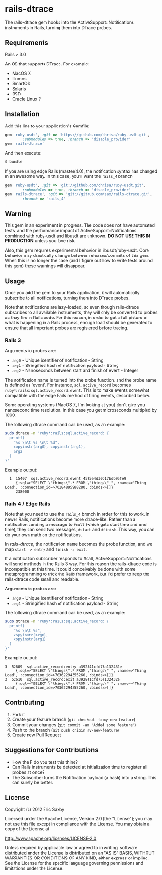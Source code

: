 # rails-dtrace

The rails-dtrace gem hooks into the ActiveSupport::Notifications
instruments in Rails, turning them into DTrace probes.

## Requirements

Rails > 3.0

An OS that supports DTrace. For example:
* MacOS X
* Illumos
* SmartOS
* Solaris
* BSD
* Oracle Linux ?

## Installation

Add this line to your application's Gemfile:

```ruby
gem 'ruby-usdt', :git => 'https://github.com/chrisa/ruby-usdt.git',
        :submodules => true, :branch => 'disable_provider'
gem 'rails-dtrace'
```

And then execute:

```bash
$ bundle
```

If you are using edge Rails (master/4.0), the notification syntax has
changed in an awesome way. In this case, you'll want the `rails_4`
branch.

```ruby
gem 'ruby-usdt', :git => 'git://github.com/chrisa/ruby-usdt.git',
        :submodules => true, :branch => 'disable_provider'
gem 'rails-dtrace', :git => 'git://github.com/sax/rails-dtrace.git',
        :branch => 'rails_4'
```

## Warning

This gem in an experiment in progress. The code does not have automated
tests, and the performance impact of ActiveSupport::Notifications
combined with ruby-usdt and libusdt are unknown. **DO NOT USE THIS IN
PRODUCTION** unless you love risk.

Also, this gem requires experimental behavior in libusdt/ruby-usdt.
Core behavior may drastically change between releases/commits of this
gem. When this is no longer the case (and I figure out how to write
tests around this gem) these warnings will disappear.

## Usage

Once you add the gem to your Rails application, it will automatically
subscribe to all notifications, turning them into DTrace probes. 

Note that notifications are lazy-loaded, so even though rails-dtrace subscribes to all available instruments, they will only be converted to probes as they fire in Rails code. For this reason, in order to get a full picture of what is happening in a Rails process, enough load should be generated to ensure that all important probes are registered before tracing.

### Rails 3

Arguments to probes are:

* `arg0` - Unique identifier of notification - String
* `arg1` - Stringified hash of notification payload - String
* `arg2` - Nanoseconds between start and finish of event - Integer

The notification name is turned into the probe function, and the probe name is defined as 'event'. For instance, `sql.active_record` becomes `ruby*:rails:sql.active_record:event`. This is to make events somewhat compatible with the edge Rails method of firing events, described below.

Some operating systems (MacOS X, I'm looking at you) don't give you nanosecond time resolution. In this case you get microseconds multipled by 1000.

The following dtrace command can be used, as an example:

```bash
sudo dtrace -n 'ruby*:rails:sql.active_record: { 
  printf(
    "%s \n\t %s \n\t %d", 
    copyinstr(arg0), copyinstr(arg1),
    arg2
  )
}'
```

Example output:

```
  1  15407  sql.active_record:event 4595e4d30b17bdb96fe9 
	 {:sql=>"SELECT \"things\".* FROM \"things\" ", :name=>"Thing Load", :connection_id=>70184895988280, :binds=>[]} 
	 238000
```


### Rails 4 / Edge Rails

Note that you need to use the `rails_4` branch in order for this to work. In newer Rails, notifications become more dtrace-like. Rather than a notification sending a message to `#call` (which gets start time and end time), they can send two messages, `#start` and `#finish`. This way, you can do your own math on the notifications.

In *rails-dtrace*, the notification name becomes the probe function, and we map `start -> entry` and `finish -> exit`.

If a notification subscriber responds to #call, ActiveSupport::Notifications will send methods in the Rails 3 way. For this reason the rails-dtrace code is incompatible at this time. It could conceivably be done with some metaprogramming to trick the Rails framework, but I'd prefer to keep the rails-dtrace code small and readable.

Arguments to probes are:

* `arg0` - Unique identifier of notification - String
* `arg1` - Stringified hash of notification payload - String

The following dtrace command can be used, as an example:

```bash
sudo dtrace -n 'ruby*:rails:sql.active_record: { 
  printf(
    "%s \n\t %s", 
    copyinstr(arg0),
    copyinstr(arg1)
  )
}'
```

Example output:

```
3  52609  sql.active_record:entry a392841cfd75a132432e 
	 {:sql=>"SELECT \"things\".* FROM \"things\" ", :name=>"Thing Load", :connection_id=>70362294355260, :binds=>[]}
3  52610  sql.active_record:exit a392841cfd75a132432e 
	 {:sql=>"SELECT \"things\".* FROM \"things\" ", :name=>"Thing Load", :connection_id=>70362294355260, :binds=>[]}
```


## Contributing

1. Fork it
2. Create your feature branch (`git checkout -b my-new-feature`)
3. Commit your changes (`git commit -am 'Added some feature'`)
4. Push to the branch (`git push origin my-new-feature`)
5. Create new Pull Request

## Suggestions for Contributions

* How the F do you test this thing?
* Can Rails instruments be detected at initialization time to register all probes at once?
* The Subscriber turns the Notification payload (a hash) into a string.
  This can surely be better.

## License

Copyright (c) 2012 Eric Saxby

Licensed under the Apache License, Version 2.0 (the "License");
you may not use this file except in compliance with the License.
You may obtain a copy of the License at

   http://www.apache.org/licenses/LICENSE-2.0

Unless required by applicable law or agreed to in writing, software
distributed under the License is distributed on an "AS IS" BASIS,
WITHOUT WARRANTIES OR CONDITIONS OF ANY KIND, either express or implied.
See the License for the specific language governing permissions and
limitations under the License.
